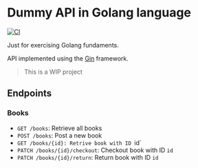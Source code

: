 # Dummy API in Golang language

[![CI](https://github.com/perezzini/go-api/actions/workflows/integrate.yml/badge.svg)](https://github.com/perezzini/go-api/actions/workflows/integrate.yml)

Just for exercising Golang fundaments.

API implemented using the [Gin](https://github.com/gin-gonic/gin) framework.

> This is a WIP project

## Endpoints

### Books

- `GET /books`: Retrieve all books
- `POST /books`: Post a new book
- `GET /books/{id}: Retrive book with ID `id`
- `PATCH /books/{id}/checkout`: Checkout book with ID `id`
- `PATCH /books/{id}/return`: Return book with ID `id`
